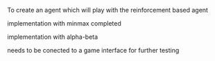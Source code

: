 To create an agent which will play with the reinforcement based agent

implementation with minmax completed

implementation with alpha-beta

needs to be conected to a game interface for further testing